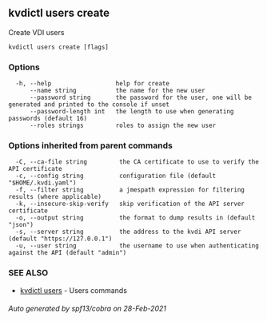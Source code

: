 ## kvdictl users create

Create VDI users

```
kvdictl users create [flags]
```

### Options

```
  -h, --help                  help for create
      --name string           the name for the new user
      --password string       the password for the user, one will be generated and printed to the console if unset
      --password-length int   the length to use when generating passwords (default 16)
      --roles strings         roles to assign the new user
```

### Options inherited from parent commands

```
  -C, --ca-file string         the CA certificate to use to verify the API certificate
  -c, --config string          configuration file (default "$HOME/.kvdi.yaml")
  -f, --filter string          a jmespath expression for filtering results (where applicable)
  -k, --insecure-skip-verify   skip verification of the API server certificate
  -o, --output string          the format to dump results in (default "json")
  -s, --server string          the address to the kvdi API server (default "https://127.0.0.1")
  -u, --user string            the username to use when authenticating against the API (default "admin")
```

### SEE ALSO

* [kvdictl users](kvdictl_users.md)	 - Users commands

###### Auto generated by spf13/cobra on 28-Feb-2021

